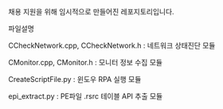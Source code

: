 채용 지원을 위해 임시적으로 만들어진 레포지토리입니다.

파일설명

CCheckNetwork.cpp, CCheckNetwork.h : 네트워크 상태진단 모듈

CMonitor.cpp, CMonitor.h : 모니터 정보 수집 모듈

CreateScriptFile.py : 윈도우 RPA 실행 모듈

epi_extract.py : PE파일 .rsrc 테이블 API 추출 모듈
